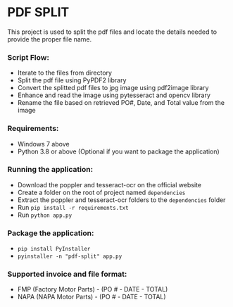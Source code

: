 # PDF SPLIT
This project is used to split the pdf files and locate the details needed to provide the proper file name.

### Script Flow:
- Iterate to the files from directory
- Split the pdf file using PyPDF2 library
- Convert the splitted pdf files to jpg image using pdf2image library
- Enhance and read the image using pytesseract and opencv library
- Rename the file based on retrieved PO#, Date, and Total value from the image

### Requirements:
- Windows 7 above
- Python 3.8 or above (Optional if you want to package the application)

### Running the application:
- Download the poppler and tesseract-ocr on the official website
- Create a folder on the root of project named `dependencies`
- Extract the poppler and tesseract-ocr folders to the `dependencies` folder
- Run `pip install -r requirements.txt`
- Run `python app.py`

### Package the application:
- `pip install PyInstaller`
- `pyinstaller -n "pdf-split" app.py`

### Supported invoice and file format:
- FMP (Factory Motor Parts) - (PO # - DATE - TOTAL)
- NAPA (NAPA Motor Parts) - (PO # - DATE - TOTAL)
